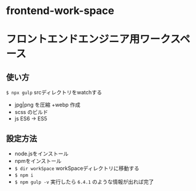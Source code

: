 # frontend-work-space
フロントエンドエンジニア用ワークスペース
====


## 使い方

`$ npx gulp`
srcディレクトリをwatchする
+ jpg|png を圧縮 +webp 作成
+ scss のビルド
+ js ES6 -> ES5

## 設定方法

- node.jsをインストール
- npmをインストール
- `$ dir workSpace` workSpaceディレクトリに移動する
- `$ npm i`
- `$ npm gulp -v` 実行したら `6.4.1` のような情報が出れば完了
